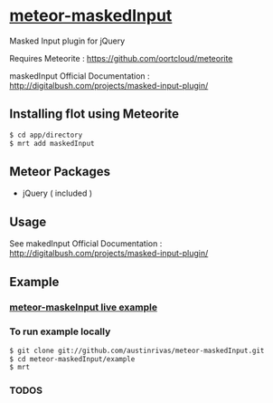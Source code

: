 <a href="https://github.com/austinrivas/meteor-maskedInput">meteor-maskedInput</a>
====

Masked Input plugin for jQuery

Requires Meteorite : https://github.com/oortcloud/meteorite

maskedInput Official Documentation : http://digitalbush.com/projects/masked-input-plugin/

## Installing flot using Meteorite

``` sh
$ cd app/directory
$ mrt add maskedInput
```

## Meteor Packages
* jQuery ( included )

## Usage

See makedInput Official Documentation : http://digitalbush.com/projects/masked-input-plugin/

## Example

### <a href="http://meteor-maskedInput-example.meteor.com">meteor-maskeInput live example</a>

### To run example locally
``` sh
$ git clone git://github.com/austinrivas/meteor-maskedInput.git
$ cd meteor-maskedInput/example
$ mrt
```

### TODOS
